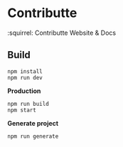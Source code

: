 # Contributte

:squirrel: Contributte Website & Docs

## Build

```
npm install
npm run dev
```

**Production**

```
npm run build
npm start
```

**Generate project**

```
npm run generate
```
